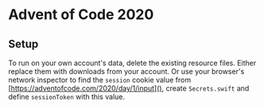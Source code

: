 # Advent of Code 2020

## Setup

To run on your own account's data, delete the existing resource files. Either replace them with downloads from your account. Or use your browser's network inspector to find the `session` cookie value from [https://adventofcode.com/2020/day/1/input](), create `Secrets.swift` and define `sessionToken` with this value.
